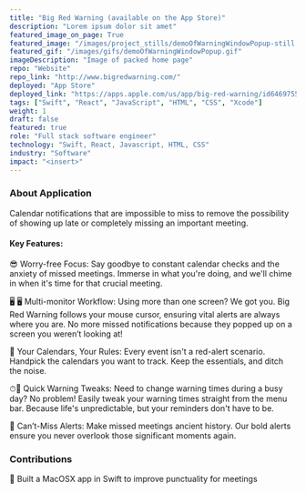 ```yaml
---
title: "Big Red Warning (available on the App Store)"
description: "Lorem ipsum dolor sit amet"
featured_image_on_page: True
featured_image: "/images/project_stills/demoOfWarningWindowPopup-still.png"
featured_gif: "/images/gifs/demoOfWarningWindowPopup.gif"
imageDescription: "Image of packed home page"
repo: "Website"
repo_link: "http://www.bigredwarning.com/"
deployed: "App Store"
deployed_link: "https://apps.apple.com/us/app/big-red-warning/id6469755356?mt=12"
tags: ["Swift", "React", "JavaScript", "HTML", "CSS", "Xcode"]
weight: 1
draft: false
featured: true
role: "Full stack software engineer"
technology: "Swift, React, Javascript, HTML, CSS"
industry: "Software"
impact: "<insert>"
---
```


### About Application

Calendar notifications that are impossible to miss to remove the possibility of showing up late or completely missing an important meeting.

#### Key Features:

😎 Worry-free Focus: Say goodbye to constant calendar checks and the anxiety of missed meetings. Immerse in what you're doing, and we'll chime in when it's time for that crucial meeting.

🖥 🖥 Multi-monitor Workflow: Using more than one screen? We got you. Big Red Warning follows your mouse cursor, ensuring vital alerts are always where you are. No more missed notifications because they popped up on a screen you weren’t looking at!

📅 Your Calendars, Your Rules: Every event isn't a red-alert scenario. Handpick the calendars you want to track. Keep the essentials, and ditch the noise.

⏱🏃 Quick Warning Tweaks: Need to change warning times during a busy day? No problem! Easily tweak your warning times straight from the menu bar. Because life's unpredictable, but your reminders don't have to be.

🚨 Can’t-Miss Alerts: Make missed meetings ancient history. Our bold alerts ensure you never overlook those significant moments again.

### Contributions

🍎 Built a MacOSX app in Swift to improve punctuality for meetings
